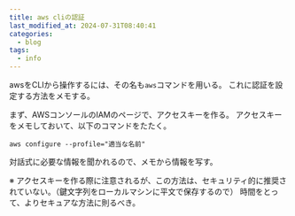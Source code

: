 ```yaml
---
title: aws cliの認証
last_modified_at: 2024-07-31T08:40:41
categories:
  - blog
tags:
  - info
---
```


awsをCLIから操作するには、その名も`aws`コマンドを用いる。
これに認証を設定する方法をメモする。

まず、AWSコンソールのIAMのページで、アクセスキーを作る。
アクセスキーをメモしておいて、以下のコマンドをたたく。

```shell
aws configure --profile="適当な名前"
```

対話式に必要な情報を聞かれるので、メモから情報を写す。

※ アクセスキーを作る際に注意されるが、この方法は、セキュリティ的に推奨されていない。（鍵文字列をローカルマシンに平文で保存するので）
時間をとって、よりセキュアな方法に則るべき。

